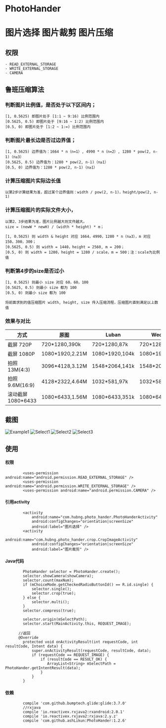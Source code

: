 # PhotoHander
# 图片选择  图片裁剪 图片压缩
## 权限
    - READ_EXTERNAL_STORAGE
    - WRITE_EXTERNAL_STORAGE
    - CAMERA
## 鲁班压缩算法
### 判断图片比例值，是否处于以下区间内；
    [1, 0.5625) 即图片处于 [1:1 ~ 9:16) 比例范围内
    [0.5625, 0.5) 即图片处于 [9:16 ~ 1:2) 比例范围内
    [0.5, 0) 即图片处于 [1:2 ~ 1:∞) 比例范围内

### 判断图片最长边是否过边界值；
    [1, 0.5625) 边界值为：1664 * n（n=1）, 4990 * n（n=2）, 1280 * pow(2, n-1)（n≥3）
    [0.5625, 0.5) 边界值为：1280 * pow(2, n-1)（n≥1）
    [0.5, 0) 边界值为：1280 * pow(2, n-1)（n≥1）

### 计算压缩图片实际边长值
    以第2步计算结果为准，超过某个边界值则：width / pow(2, n-1)，height/pow(2, n-1)

### 计算压缩图片的实际文件大小，
    以第2、3步结果为准，图片比例越大则文件越大。
    size = (newW * newH) / (width * height) * m；

    [1, 0.5625) 则 width & height 对应 1664，4990，1280 * n（n≥3），m 对应 150，300，300；
    [0.5625, 0.5) 则 width = 1440，height = 2560, m = 200；
    [0.5, 0) 则 width = 1280，height = 1280 / scale，m = 500；注：scale为比例值

### 判断第4步的size是否过小

    [1, 0.5625) 则最小 size 对应 60，60，100
    [0.5625, 0.5) 则最小 size 都为 100
    [0.5, 0) 则最小 size 都为 100

    将前面求到的值压缩图片 width, height, size 传入压缩流程，压缩图片直到满足以上数值

### 效果与对比
|       方式      |      原图      |    Luban     |    Wechat   |
|-----------------|---------------|---------------|-------------|
|截屏 720P|720*1280,390k|720*1280,87k|720*1280,56k|
|截屏 1080P|1080*1920,2.21M|1080*1920,104k|1080*1920,112k|
|拍照 13M(4:3)|3096*4128,3.12M|1548*2064,141k|1548*2064,147k|
|拍照 9.6M(16:9)|4128*2322,4.64M|1032*581,97k|1032*581,74k|
|滚动截屏 1080*6433|1080*6433,1.56M|1080*6433,351k|1080*6433,482k|

## 截图
![Example1](art/example_1.png) ![Select1](art/select_1.png) ![Select2](art/select_2.png) ![Select3](art/select_3.png)

## 使用
####    权限
            <uses-permission android:name="android.permission.READ_EXTERNAL_STORAGE" />
            <uses-permission android:name="android.permission.WRITE_EXTERNAL_STORAGE" />
            <uses-permission android:name="android.permission.CAMERA" />
####    引用activity
            <activity
                android:name="com.hubng.photo_hander.PhotoHanderActivity"
                android:configChanges="orientation|screenSize"
                android:label="图片选择" />
            <activity
                android:name="com.hubng.photo_hander.crop.CropImageActivity"
                android:configChanges="orientation|screenSize"
                android:label="图片裁剪" />
####    Java代码
            PhotoHander selector = PhotoHander.create();
            selector.showCamera(showCamera);
            selector.count(maxNum);
            if (mChoiceMode.getCheckedRadioButtonId() == R.id.single) {
                selector.single();
                selector.crop(true);
            } else {
                selector.multi();
            }
            selector.compress(true);

            selector.origin(mSelectPath);
            selector.start(MainActivity.this, REQUEST_IMAGE);

          //返回
          @Override
            protected void onActivityResult(int requestCode, int resultCode, Intent data) {
                super.onActivityResult(requestCode, resultCode, data);
                if (requestCode == REQUEST_IMAGE) {
                    if (resultCode == RESULT_OK) {
                       ArrayList<String> mSelectPath =  PhotoHander.getIntentResult(data);
                    }
                }
            }
####    依赖
            compile 'com.github.bumptech.glide:glide:3.7.0'
            //rxjava
            compile 'io.reactivex.rxjava2:rxandroid:2.0.1'
            compile 'io.reactivex.rxjava2:rxjava:2.y.z'
            compile 'com.github.ashLikun:PhotoHander:1.2.6'

